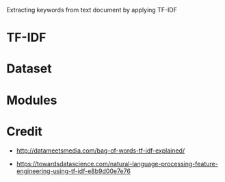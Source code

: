 Extracting keywords from text document by applying TF-IDF

# TF-IDF

# Dataset

# Modules

# Credit

- http://datameetsmedia.com/bag-of-words-tf-idf-explained/

- https://towardsdatascience.com/natural-language-processing-feature-engineering-using-tf-idf-e8b9d00e7e76
